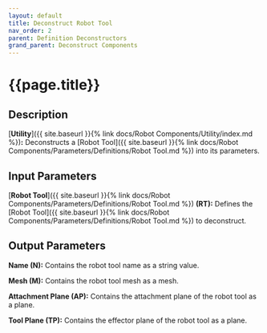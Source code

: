 ```yaml
---
layout: default
title: Deconstruct Robot Tool
nav_order: 2
parent: Definition Deconstructors
grand_parent: Deconstruct Components
---
```


# **{{page.title}}**

## **Description**

[**Utility**]({{ site.baseurl }}{% link docs/Robot Components/Utility/index.md %})**:**
Deconstructs a [Robot Tool]({{ site.baseurl }}{% link docs/Robot Components/Parameters/Definitions/Robot Tool.md %}) into its parameters.

## **Input Parameters**

[**Robot Tool**]({{ site.baseurl }}{% link docs/Robot Components/Parameters/Definitions/Robot Tool.md %}) **(RT):** Defines the [Robot Tool]({{ site.baseurl }}{% link docs/Robot Components/Parameters/Definitions/Robot Tool.md %}) to deconstruct.

## **Output Parameters**

**Name (N):** Contains the robot tool name as a string value.

**Mesh (M):** Contains the robot tool mesh as a mesh.

**Attachment Plane (AP):** Contains the attachment plane of the robot tool as a plane.

**Tool Plane (TP):** Contains the effector plane of the robot tool as a plane.
